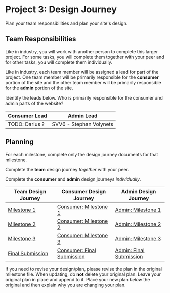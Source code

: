# Project 3: Design Journey

Plan your team responsibilities and plan your site's design.

## Team Responsibilities

Like in industry, you will work with another person to complete this larger project. For some tasks, you will complete them together with your peer and for other tasks, you will complete them individually.

Like in industry, each team member will be assigned a lead for part of the project. One team member will be primarily responsible for the **consumer** portion of the site and the other team member will be primarily responsible for the **admin** portion of the site.

Identify the leads below. Who is primarily responsible for the consumer and admin parts of the website?

| **Consumer** Lead | **Admin** Lead |
| ----------------- | -------------- |
| TODO: Darius ?     | SVV6 - Stephan Volynets |

## Planning

For each milestone, complete only the design journey documents for that milestone.

Complete the **team** design journey _together_ with your peer.

Complete the **consumer** and **admin** design journeys _individually_.

| Team Design Journey                    | Consumer Design Journey                                  | Admin Design Journey                            |
| -------------------------------------- | -------------------------------------------------------- | ----------------------------------------------- |
| [Milestone 1](milestone-1.md)          | [Consumer: Milestone 1](consumer/consumer-m1.md)         | [Admin: Milestone 1](admin/admin-m1.md)         |
| [Milestone 2](milestone-2.md)          | [Consumer: Milestone 2](consumer/consumer-m2.md)         | [Admin: Milestone 2](admin/admin-m2.md)         |
| [Milestone 3](milestone-3.md)          | [Consumer: Milestone 3](consumer/consumer-m3.md)         | [Admin: Milestone 3](admin/admin-m3.md)         |
| [Final Submission](milestone-final.md) | [Consumer: Final Submission](consumer/consumer-final.md) | [Admin: Final Submission](admin/admin-final.md) |

If you need to revise your design/plan, please revise the plan in the original milestone file.
When updating, do **not** delete your original plan. Leave your original plan in place and append to it. Place your new plan _below_ the original and then explain why you are changing your plan.
